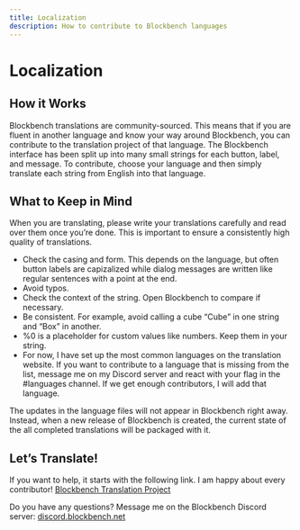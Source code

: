 ```yaml
---
title: Localization
description: How to contribute to Blockbench languages
---
```


# Localization

## How it Works
Blockbench translations are community-sourced. This means that if you are fluent in another language and know your way around Blockbench, you can contribute to the translation project of that language. The Blockbench interface has been split up into many small strings for each button, label, and message. To contribute, choose your language and then simply translate each string from English into that language.

## What to Keep in Mind
When you are translating, please write your translations carefully and read over them once you’re done. This is important to ensure a consistently high quality of translations.

- Check the casing and form. This depends on the language, but often button labels are capizalized while dialog messages are written like regular sentences with a point at the end.
- Avoid typos.
- Check the context of the string. Open Blockbench to compare if necessary.
- Be consistent. For example, avoid calling a cube “Cube” in one string and “Box” in another.
- %0 is a placeholder for custom values like numbers. Keep them in your string.
- For now, I have set up the most common languages on the translation website. If you want to contribute to a language that is missing from the list, message me on my Discord server and react with your flag in the #languages channel. If we get enough contributors, I will add that language.

The updates in the language files will not appear in Blockbench right away. Instead, when a new release of Blockbench is created, the current state of the all completed translations will be packaged with it.

## Let’s Translate!
If you want to help, it starts with the following link. I am happy about every contributor! [Blockbench Translation Project](https://poeditor.com/join/project/EFP1ygSsn7)

Do you have any questions? Message me on the Blockbench Discord server: [discord.blockbench.net](https://discord.blockbench.net/)
